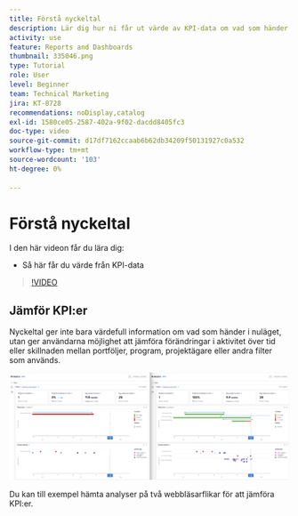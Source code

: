 ```yaml
---
title: Förstå nyckeltal
description: Lär dig hur ni får ut värde av KPI-data om vad som händer i nuläget och om trender från det förflutna.
activity: use
feature: Reports and Dashboards
thumbnail: 335046.png
type: Tutorial
role: User
level: Beginner
team: Technical Marketing
jira: KT-8728
recommendations: noDisplay,catalog
exl-id: 1580ce05-2587-402a-9f02-dacdd8405fc3
doc-type: video
source-git-commit: d17df7162ccaab6b62db34209f50131927c0a532
workflow-type: tm+mt
source-wordcount: '103'
ht-degree: 0%

---
```


# Förstå nyckeltal

I den här videon får du lära dig:

* Så här får du värde från KPI-data

>[!VIDEO](https://video.tv.adobe.com/v/335046/?quality=12&learn=on&enablevpops)

## Jämför KPI:er

Nyckeltal ger inte bara värdefull information om vad som händer i nuläget, utan ger användarna möjlighet att jämföra förändringar i aktivitet över tid eller skillnaden mellan portföljer, program, projektägare eller andra filter som används.

![En bild med två webbläsarflikar sida vid sida](assets/section-2-0.png)

Du kan till exempel hämta analyser på två webbläsarflikar för att jämföra KPI:er.
